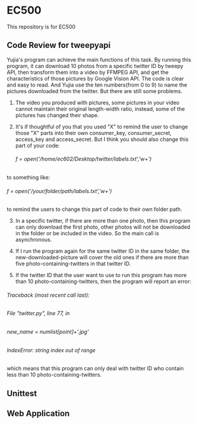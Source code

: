 # EC500
This repository is for EC500

## Code Review for tweepyapi
Yujia's program can achieve the main functions of this task. By running this program, it can download 10 photos from a specific twitter ID by tweepy API, then transform them into a video by FFMPEG API, and get the characteristics of those pictures by Google Vision API. The code is clear and easy to read. And Yujia use the ten numbers(from 0 to 9) to name the pictures downloaded from the twitter. But there are still some problems.

1. The video you produced with pictures, some pictures in your video cannot maintain their original length-width ratio, instead, some of the pictures has changed their shape.

2. It's if thoughtful of you that you used "X" to remind the user to change those "X" parts into their own consumer_key, consumer_secret, access_key and access_secret. But I think you should also change this part of your code:
   ###### f = open('/home/ec602/Desktop/twitter/labels.txt','w+')
to something like:
   ###### f = open('/your/folder/path/labels.txt','w+')
to remind the users to change this part of code to their own folder path.

3. In a specific twitter, if there are more than one photo, then this program can only download the first photo, other photos will not be downloaded in the folder or be included in the video.
So the main call is asynchronous.

4. If I run the program again for the same twitter ID in the same folder, the new-downloaded-picture will cover the old ones if there are more than five photo-containing-twitters in that twitter ID.

5. If the twitter ID that the user want to use to run this program has more than 10 photo-containing-twitters, then the program will report an error:
###### Traceback (most recent call last):
######   File "twitter.py", line 77, in <module>
######     new_name = numlist[point]+'.jpg'
###### IndexError: string index out of range
which means that this program can only deal with twitter ID who contain less than 10 photo-containing-twitters.

## Unittest

## Web Application
